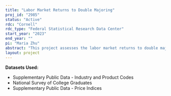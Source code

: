 ```yaml
---
title: "Labor Market Returns to Double Majoring"
proj_id: "2985"
status: "Active"
rdc: "Cornell"
rdc_type: "Federal Statistical Research Data Center"
start_year: "2023"
end_year: ""
pi: "Maria Zhu"
abstract: "This project assesses the labor market returns to double majoring in college compared to single majoring. This is an especially important question as double majoring has become an increasingly common phenomenon in the US over the past few decades. To do so, we use data from the National Survey of College Graduates to compare the earnings of students who double major with earnings of peers who graduated from the same institution and who are observationally similar but single major instead. To address concerns that students sort into major type (double versus single) along unobserved characteristics that may affect labor market outcomes, we use a partial identification method to obtain bounded estimates for the causal effect of double majoring, which accounts for the role of selection on unobserved characteristics. We hypothesize that double majoring will lead to slightly higher earnings by providing students with a broader skillset that provides them with more options in the labor market."
layout: project
---
```


**Datasets Used:**

  - Supplementary Public Data - Industry and Product Codes 
  - National Survey of College Graduates 
  - Supplementary Public Data - Price Indices 

